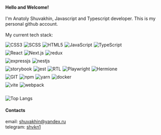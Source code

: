 #### Hello and Welcome!

I'm Anatoly Shuvakhin, Javascript and Typescript developer. This is my personal github account.
<br/><br/>
My current tech stack:
<div style="display: flex; flex-direction: column; gap: 8px;">
  <div style="display: flex; gap: 5px;">
    <img src="https://img.shields.io/badge/-CSS-263139?style=flat-square&logo=css3&logoColor=019ce6" alt="CSS3">
    <img src="https://img.shields.io/badge/-SASS%20/%20SCSS-263139?style=flat-square&logo=sass&logoColor=cf649a" alt="SCSS">
    <img src="https://img.shields.io/badge/-HTML5-263139?style=flat-square&logo=html5&logoColor=f77b63" alt="HTML5">
    <img src="https://img.shields.io/badge/-JavaScript-263139?style=flat-square&logo=javascript&logoColor=#ffca39" alt="JavaScript">
    <img src="https://img.shields.io/badge/-TypeScript-263139?style=flat-square&logo=typescript&logoColor=#ffca39" alt="TypeScript">
  </div>
  <div style="display: flex; gap: 5px;">
    <img src="https://img.shields.io/badge/-React-263139?style=flat-square&logo=react&logoColor=149eca" alt="React">
    <img src="https://img.shields.io/badge/-Next.js-263139?style=flat-square&logo=next.js&logoColor=white" alt="Next.js">
    <img src="https://img.shields.io/badge/-Redux%20&%20RTK-263139?style=flat-square&logo=redux&logoColor=764ABC" alt="redux">
  </div>
  <div style="display: flex; gap: 5px;">
    <img src="https://img.shields.io/badge/-Express.js-263139?style=flat-square&logo=express&logoColor=99cc26" alt="expressjs">
    <img src="https://img.shields.io/badge/-Nest.js-263139?style=flat-square&logo=nestjs&logoColor=ea374d" alt="nestjs">
  </div>
  <div style="display: flex; gap: 5px;">
    <img src="https://img.shields.io/badge/-Storybook-263139?style=flat-square&logo=storybook&logoColor=ff4685" alt="storybook">
    <img src="https://img.shields.io/badge/-Jest-263139?style=flat-square&logo=jest&logoColor=a84b58" alt="jest">
    <img src="https://img.shields.io/badge/-React%20Testing%20Library-263139?style=flat-square&logo=react" alt="RTL">
    <img src="https://img.shields.io/badge/-Playwright-263139?style=flat-square&logo=Playwright" alt="Playwright">
    <img src="https://img.shields.io/badge/-Hermione-263139?style=flat-square" alt="Hermione">
  </div>
  <div style="display: flex; gap: 5px;">
    <img src="https://img.shields.io/badge/-Git-263139?style=flat-square&logo=git&logoColor=F05032" alt="GIT">
    <img src="https://img.shields.io/badge/-NPM-263139?style=flat-square&logo=npm&logoColor=cb0001" alt="npm">
    <img src="https://img.shields.io/badge/-YARN-263139?style=flat-square&logo=yarn&logoColor=764ABC" alt="yarn">
    <img src="https://img.shields.io/badge/-Docker-263139?style=flat-square&logo=docker&logoColor=75afcb" alt="docker">
  </div>
  <div style="display: flex; gap: 5px;">
    <img src="https://img.shields.io/badge/-Vite-263139?style=flat-square&logo=vite&logoColor=ffc219" alt="vite">
    <img src="https://img.shields.io/badge/-Webpack-263139?style=flat-square&logo=webpack&logoColor=75afcb" alt="webpack">
  </div>
<div> 
</br>
<div>
  <img src="https://github-readme-stats.vercel.app/api/top-langs/?username=shvkn&layout=compact&theme=dark" alt="Top Langs">
</div>

#### Contacts
email: [shuvakhin@yandex.ru](mailto:shuvakhin@yandex.ru)</br>
telegram: [shvkn1](https://t.me/shvkn1)
